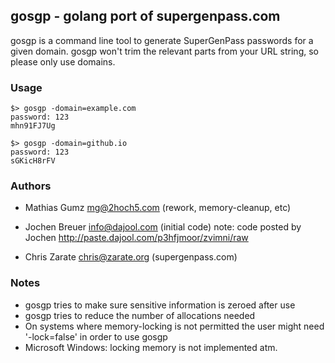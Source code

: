 ## gosgp - golang port of supergenpass.com

gosgp is a command line tool to generate SuperGenPass passwords
for a given domain. gosgp won't trim the relevant parts from your
URL string, so please only use domains.

### Usage

    $> gosgp -domain=example.com
    password: 123
    mhn91FJ7Ug

    $> gosgp -domain=github.io
    password: 123
    sGKicH8rFV

### Authors

* Mathias Gumz  <mg@2hoch5.com>   (rework, memory-cleanup, etc)
* Jochen Breuer <info@dajool.com> (initial code)
   note: code posted by Jochen http://paste.dajool.com/p3hfjmoor/zvimni/raw

* Chris Zarate <chris@zarate.org> (supergenpass.com)

### Notes

* gosgp tries to make sure sensitive information is zeroed after use
* gosgp tries to reduce the number of allocations needed
* On systems where memory-locking is not permitted the user might need '-lock=false'
  in order to use gosgp
* Microsoft Windows: locking memory is not implemented atm.
